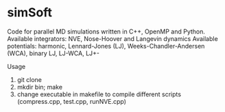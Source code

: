 # simSoft
Code for parallel MD simulations written in C++, OpenMP and Python.
Available integrators: NVE, Nose-Hoover and Langevin dynamics
Available potentials: harmonic, Lennard-Jones (LJ), Weeks-Chandler-Andersen (WCA), binary LJ, LJ-WCA, LJ+-

Usage
1. git clone
2. mkdir bin; make
3. change executable in makefile to compile different scripts (compress.cpp, test.cpp, runNVE.cpp)
